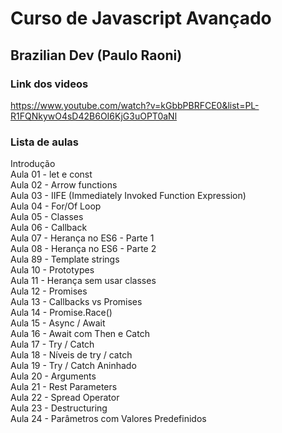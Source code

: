 # Curso de Javascript Avançado  
## Brazilian Dev (Paulo Raoni)  
### Link dos videos  
<https://www.youtube.com/watch?v=kGbbPBRFCE0&list=PL-R1FQNkywO4sD42B6OI6KjG3uOPT0aNl>

### Lista de aulas  

Introdução  
Aula 01 - let e const  
Aula 02 - Arrow functions  
Aula 03 - IIFE (Immediately Invoked Function Expression)  
Aula 04 - For/Of Loop  
Aula 05 - Classes  
Aula 06 - Callback  
Aula 07 - Herança no ES6 - Parte 1  
Aula 08 - Herança no ES6 - Parte 2  
Aula 89 - Template strings  
Aula 10 - Prototypes  
Aula 11 - Herança sem usar classes  
Aula 12 - Promises  
Aula 13 - Callbacks vs Promises  
Aula 14 - Promise.Race()  
Aula 15 - Async / Await  
Aula 16 - Await com Then e Catch  
Aula 17 - Try / Catch  
Aula 18 - Níveis de try / catch  
Aula 19 - Try / Catch Aninhado  
Aula 20 - Arguments  
Aula 21 - Rest Parameters  
Aula 22 - Spread Operator  
Aula 23 - Destructuring  
Aula 24 - Parâmetros com Valores Predefinidos  












